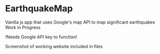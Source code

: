# EarthquakeMap
Vanilla js app that uses Google's map API to map significant earthquakes
Work in Progress

!Needs Google API key to function!

Screenshot of working website included in files
